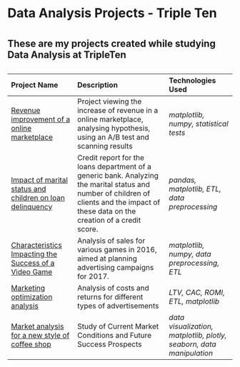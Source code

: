# Data Analysis Projects - Triple Ten <h1> 
## These are my projects created while studying Data Analysis at TripleTen <h2>

**Project Name**   | **Description**   | **Technologies Used**
:------------      | :-----------      | :--------
[Revenue improvement of a online marketplace](https://github.com/GabrielAmoroso/tripleten_dataanalysis/blob/main/ab_test_project.ipynb) | Project viewing the increase of revenue in a online marketplace, analysing hypothesis, using an A/B test and scanning results | *matplotlib, numpy, statistical tests*
[Impact of marital status and children on loan delinquency](https://github.com/GabrielAmoroso/tripleten_dataanalysis/blob/main/bank_credit_project.ipynb) | Credit report for the loans department of a generic bank. Analyzing the marital status and number of children of clients and the impact of these data on the creation of a credit score. | *pandas, matplotlib, ETL, data preprocessing*
[Characteristics Impacting the Success of a Video Game](https://github.com/GabrielAmoroso/tripleten_dataanalysis/blob/main/games_sales_project.ipynb) | Analysis of sales for various games in 2016, aimed at planning advertising campaigns for 2017. | *matplotlib, numpy, data preprocessing, ETL*
[Marketing optimization analysis](https://github.com/GabrielAmoroso/tripleten_dataanalysis/blob/main/marketing_project.ipynb)| Analysis of costs and returns for different types of advertisements | *LTV, CAC, ROMI, ETL, matplotlib*
[Market analysis for a new style of coffee shop](https://github.com/GabrielAmoroso/tripleten_dataanalysis/blob/main/market_analysis_project.ipynb)| Study of Current Market Conditions and Future Success Prospects | *data visualization, matplotlib, plotly, seaborn, data manipulation*

